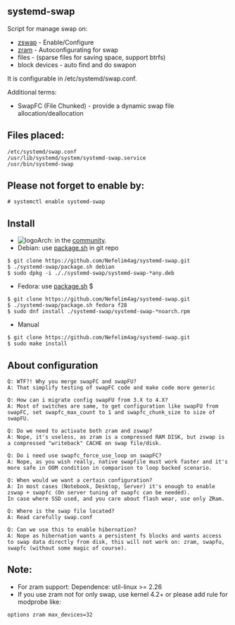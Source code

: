 ## systemd-swap
Script for manage swap on:
* [zswap](https://www.kernel.org/doc/Documentation/vm/zswap.txt) - Enable/Configure
* [zram](https://www.kernel.org/doc/Documentation/blockdev/zram.txt) - Autoconfigurating for swap
* files - (sparse files for saving space, support btrfs)
* block devices - auto find and do swapon

It is configurable in /etc/systemd/swap.conf.

Additional terms:
* SwapFC (File Chunked) - provide a dynamic swap file allocation/deallocation

## Files placed:
```
/etc/systemd/swap.conf
/usr/lib/systemd/system/systemd-swap.service
/usr/bin/systemd-swap
```

## Please not forget to enable by:
```
# systemctl enable systemd-swap
```
## Install
* ![logo](http://www.monitorix.org/imgs/archlinux.png "arch logo")Arch: in the [community](https://www.archlinux.org/packages/community/any/systemd-swap/).
* Debian: use [package.sh](https://raw.githubusercontent.com/Nefelim4ag/systemd-swap/master/package.sh) in git repo
```
$ git clone https://github.com/Nefelim4ag/systemd-swap.git
$ ./systemd-swap/package.sh debian
$ sudo dpkg -i ././systemd-swap/systemd-swap-*any.deb
```
* Fedora: use [package.sh](https://raw.githubusercontent.com/Nefelim4ag/systemd-swap/master/package.sh) $
```
$ git clone https://github.com/Nefelim4ag/systemd-swap.git
$ ./systemd-swap/package.sh fedora f28
$ sudo dnf install ./systemd-swap/systemd-swap-*noarch.rpm
```
* Manual
```
$ git clone https://github.com/Nefelim4ag/systemd-swap.git
$ sudo make install
```

## About configuration
```
Q: WTF?! Why you merge swapFC and swapFU?
A: That simplify testing of swapFC code and make code more generic

Q: How can i migrate config swapFU from 3.X to 4.X?
A: Most of switches are same, to get configuration like swapFU from swapFC, set swapfc_max_count to 1 and swapfc_chunk_size to size of swapFU.

Q: Do we need to activate both zram and zswap?
A: Nope, it's useless, as zram is a compressed RAM DISK, but zswap is a compressed "writeback" CACHE on swap file/disk.

Q: Do i need use swapfc_force_use_loop on swapFC?
A: Nope, as you wish really, native swapfile must work faster and it's more safe in OOM condition in comparison to loop backed scenario.

Q: When would we want a certain configuration?
A: In most cases (Notebook, Desktop, Server) it's enough to enable zswap + swapfc (On server tuning of swapfc can be needed).
In case where SSD used, and you care about flash wear, use only ZRam.

Q: Where is the swap file located?
A: Read carefully swap.conf

Q: Can we use this to enable hibernation?
A: Nope as hibernation wants a persistent fs blocks and wants access to swap data directly from disk, this will not work on: zram, swapfu, swapfc (without some magic of course).
```
## Note:
* For zram support: Dependence: util-linux >= 2.26
* If you use zram not for only swap, use kernel 4.2+ or please add rule for modprobe like:
```
options zram max_devices=32
```
